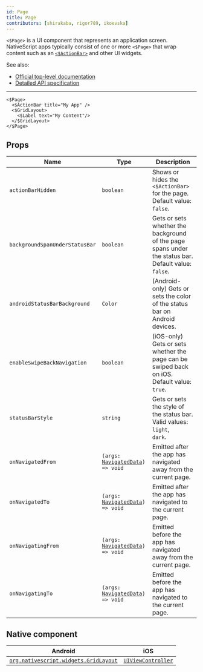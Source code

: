 ```yaml
---
id: Page
title: Page
contributors: [shirakaba, rigor789, ikoevska]
---
```


`<$Page>` is a UI component that represents an application screen. NativeScript apps typically consist of one or more `<$Page>` that wrap content such as an [`<$ActionBar>`](/docs/components/action-bar) and other UI widgets.

See also:

* [Official top-level documentation](https://docs.nativescript.org/ui/components/page)
* [Detailed API specification](https://docs.nativescript.org/api-reference/classes/_ui_page_.page)

---

```tsx
<$Page>
  <$ActionBar title="My App" />
  <$GridLayout>
    <$Label text="My Content"/>
  </$GridLayout>
</$Page>
```

## Props

| Name | Type | Description |
|------|------|-------------|
| `actionBarHidden` | `boolean` | Shows or hides the `<$ActionBar>` for the page.<br/>Default value: `false`.
| `backgroundSpanUnderStatusBar` | `boolean` | Gets or sets whether the background of the page spans under the status bar.<br/>Default value: `false`.
| `androidStatusBarBackground` | `Color` | (Android-only) Gets or sets the color of the status bar on Android devices.
| `enableSwipeBackNavigation` | `boolean` | (iOS-only) Gets or sets whether the page can be swiped back on iOS.<br/>Default value: `true`.
| `statusBarStyle` | `string` | Gets or sets the style of the status bar.<br/>Valid values:<br/>`light`,<br/>`dark`.
| `onNavigatedFrom` | `(args: `[`NavigatedData`](https://github.com/NativeScript/NativeScript/blob/cc97a1680009f1bf6dbf97c421f6e8dc535295b5/nativescript-core/ui/page/page.d.ts#L19)`) => void` | Emitted after the app has navigated away from the current page.
| `onNavigatedTo` | `(args: `[`NavigatedData`](https://github.com/NativeScript/NativeScript/blob/cc97a1680009f1bf6dbf97c421f6e8dc535295b5/nativescript-core/ui/page/page.d.ts#L19)`) => void` | Emitted after the app has navigated to the current page.
| `onNavigatingFrom` | `(args: `[`NavigatedData`](https://github.com/NativeScript/NativeScript/blob/cc97a1680009f1bf6dbf97c421f6e8dc535295b5/nativescript-core/ui/page/page.d.ts#L19)`) => void` | Emitted before the app has navigated away from the current page.
| `onNavigatingTo` | `(args: `[`NavigatedData`](https://github.com/NativeScript/NativeScript/blob/cc97a1680009f1bf6dbf97c421f6e8dc535295b5/nativescript-core/ui/page/page.d.ts#L19)`) => void` | Emitted before the app has navigated to the current page.

## Native component

| Android | iOS |
|---------|-----|
| [`org.nativescript.widgets.GridLayout`](https://github.com/NativeScript/tns-core-modules-widgets/blob/master/android/widgets/src/main/java/org/nativescript/widgets/GridLayout.java) | [`UIViewController`](https://developer.apple.com/documentation/uikit/uiviewcontroller)